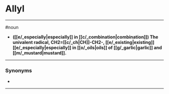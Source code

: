 # Allyl
---
#noun
- **([[e/_especially|especially]] in [[c/_combination|combination]]) The univalent radical, CH2=[[c/_ch|CH]]-CH2-, [[e/_existing|existing]] [[e/_especially|especially]] in [[o/_oils|oils]] of [[g/_garlic|garlic]] and [[m/_mustard|mustard]].**
---
### Synonyms
- 
---
